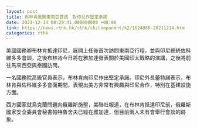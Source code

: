 ```yaml
---
layout: post
title: 布林肯展開東南亞首訪　對印尼作堅定承諾
date: 2021-12-14 08:29:41.000000000 +08:00
link: https://news.rthk.hk/rthk/ch/component/k2/1624080-20211214.htm
categories: rthk
---
```


美國國務卿布林肯抵達印尼，展開上任後首次訪問東南亞行程，並與印尼總統佐科維多多會談，之後布林肯今日將在雅加達發表關於美國印太戰略的演講，之後將前往馬來西亞與泰國訪問。

一名國務院高級官員表示，布林肯向印尼作出堅定承諾。印尼外長蕾特諾表示，布林肯與佐科維多多會面期間，表現出美方非常有興趣與印尼合作，特別在基建設施方面。

西方國家就烏克蘭問題向俄羅斯施壓，美聯社報道，在布林肯抵達印尼前，俄羅斯國家安全委員會秘書帕特魯舍夫已經在雅加達，但目前兩人未有會舉行會談的跡象。
